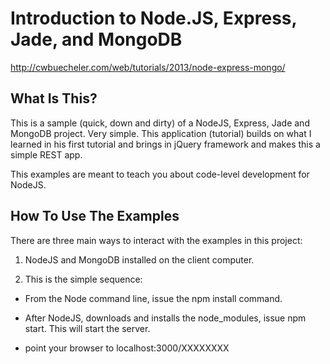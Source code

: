 Introduction to Node.JS, Express, Jade, and MongoDB
=======================

http://cwbuecheler.com/web/tutorials/2013/node-express-mongo/

What Is This?
-------------

This is a sample (quick, down and dirty) of a NodeJS, Express, Jade and MongoDB project.  Very
simple.  This application (tutorial) builds on what I learned in his first tutorial and brings in jQuery
framework and makes this a simple REST app.

This examples are meant to teach you about code-level development for NodeJS.


How To Use The Examples
-----------------------

There are three main ways to interact with the examples in this project:

1. NodeJS and MongoDB installed on the client computer.

2. This is the simple sequence:

* From the Node command line, issue the npm install command.

* After NodeJS, downloads and installs the node_modules, issue
npm start.  This will start the server.

* point your browser to localhost:3000/XXXXXXXX